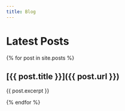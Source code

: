 ```yaml
---
title: Blog
---
```

# Latest Posts

{% for post in site.posts %}

## [{{ post.title }}]({{ post.url }})
{{ post.excerpt }}

{% endfor %}
